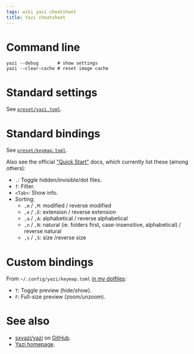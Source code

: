 ```yaml
---
tags: wiki yazi cheatsheet
title: Yazi cheatsheet
---
```


# Command line

```
yazi --debug       # show settings
yazi --clear-cache # reset image cache
```

# Standard settings

See [`preset/yazi.toml`](https://github.com/sxyazi/yazi/blob/shipped/yazi-config/preset/yazi.toml).

# Standard bindings

See [`preset/keymap.toml`](https://github.com/sxyazi/yazi/blob/shipped/yazi-config/preset/keymap.toml).

Also see the official ["Quick Start"](https://yazi-rs.github.io/docs/quick-start) docs, which currently list these (among others):

- `.`: Toggle hidden/invisible/dot files.
- `f`: Filter.
- `<Tab>`: Show info.
- Sorting:
    - `,m` / `,M`: modified / reverse modified
    - `,e` / `,E`: extension / reverse extension
    - `,a` / `,A`: alphabetical / reverse alphabetical
    - `,n` / `,N`: natural (ie. folders first, case-insensitive, alphabetical) / reverse natural
    - `,s` / `,S`: size /reverse size

# Custom bindings

From `~/.config/yazi/keymap.toml` [in my dotfiles](https://github.com/wincent/wincent/blob/main/aspects/dotfiles/files/.config/yazi/keymap.toml):

- `T`: Toggle preview (hide/show).
- `F`: Full-size preview (zoom/unzoom).

# See also

- [sxyazi/yazi](https://github.com/sxyazi/yazi) on [GitHub].
- [Yazi homepage](https://yazi-rs.github.io/).

<!-- References -->

[GitHub]: /wiki/GitHub
